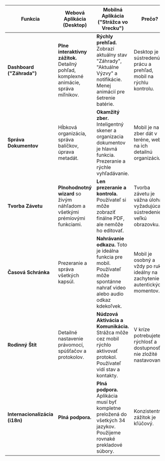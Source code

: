 | **Funkcia**                    | **Webová Aplikácia (Desktop)**                                                       | **Mobilná Aplikácia ("Strážca vo Vrecku")**                                                                                   | **Prečo?**                                                                   |
|--------------------------------|--------------------------------------------------------------------------------------|-------------------------------------------------------------------------------------------------------------------------------|------------------------------------------------------------------------------|
| **Dashboard ("Záhrada")**      | **Plne interaktívny zážitok.** Detailný pohľad, komplexné animácie, správa míľnikov. | **Rýchly prehľad.** Zobrazí aktuálny stav "Záhrady", "Aktuálne Výzvy" a notifikácie. Menej animácií pre šetrenie batérie.     | Desktop je na sústredenú prácu a prehľad, mobil na rýchlu kontrolu.          |
| **Správa Dokumentov**          | Hĺbková organizácia, správa balíčkov, úprava metadát.                                | **Okamžitý zber.** Inteligentný skener a organizacia dokumentov je hlavná funkcia. Prezeranie a rýchle vyhľadávanie.          | Mobil je na zber dát v teréne, web na ich detailnú organizáciu.              |
| **Tvorba Závetu**              | **Plnohodnotný wizard** so živým náhľadom a všetkými prémiovými funkciami.           | **Len prezeranie a kontrola.** Používateľ si môže zobraziť finálne PDF, ale nemôže ho editovať.                               | Tvorba závetu je vážna úloha vyžadujúca sústredenie a veľkú obrazovku.       |
| **Časová Schránka**            | Prezeranie a správa všetkých kapsúl.                                                 | **Nahrávanie odkazu.** Toto je ideálna funkcia pre mobil. Používateľ môže spontánne nahrať video alebo audio odkaz kdekoľvek. | Mobil je osobný a vždy po ruke, ideálny na zachytenie autentických momentov. |
| **Rodinný Štít**               | Detailné nastavenie právomocí, spúšťačov a protokolov.                               | **Núdzová Aktivácia a Komunikácia.** Strážca môže cez mobil rýchlo aktivovať protokol. Používateľ vidí stav a kontakty.       | V kríze potrebujete rýchlosť a dostupnosť, nie zložité nastavovanie.         |
| **Internacionalizácia (i18n)** | **Plná podpora.**                                                                    | **Plná podpora.** Aplikácia musí byť kompletne preložená do všetkých 34 jazykov. Použijeme rovnaké prekladové súbory.         | Konzistentný zážitok je kľúčový.                                             |

